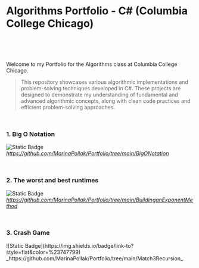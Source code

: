 # Algorithms Portfolio - C# (Columbia College Chicago)<br><br>
<br>

Welcome to my Portfolio for the Algorithms class at Columbia College Chicago. 


  >This repository showcases various algorithmic implementations and problem-solving techniques developed in C#. 
  These projects are designed to demonstrate my understanding of fundamental and advanced algorithmic concepts, 
  along with clean code practices and efficient problem-solving approaches.


<br>
<h3>1. Big O Notation </h3>


 ![Static Badge](https://img.shields.io/badge/link-to?style=flat&color=%23747799) _https://github.com/MarinaPollak/Portfolio/tree/main/BigONotation_


<br>
<h3>2. The worst and best runtimes</h3>


 ![Static Badge](https://img.shields.io/badge/link-to?style=flat&color=%23747799)  _https://github.com/MarinaPollak/Portfolio/tree/main/BuildinganExponentMethod_

<br>
<h3>3. Crash Game</h3>
 ![Static Badge](https://img.shields.io/badge/link-to?style=flat&color=%23747799)
_https://github.com/MarinaPollak/Portfolio/tree/main/Match3Recursion_
